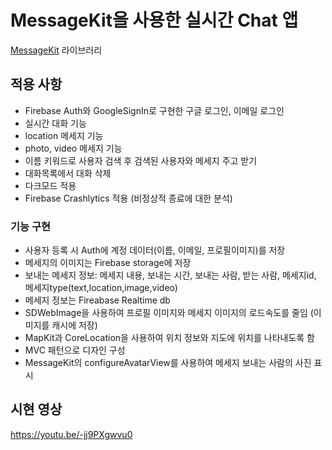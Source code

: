 # MessageKit을 사용한 실시간 Chat 앱
[MessageKit]: https://github.com/MessageKit/MessageKit
[MessageKit] 라이브러리

## 적용 사항
- Firebase Auth와 GoogleSignIn로 구현한 구글 로그인, 이메일 로그인
- 실시간 대화 기능
- location 메세지 기능
- photo, video 메세지 기능
- 이름 키워드로 사용자 검색 후 검색된 사용자와 메세지 주고 받기
- 대화목록에서 대화 삭제
- 다크모드 적용
- Firebase Crashlytics 적용 (비정상적 종료에 대한 분석)

### 기능 구현

* 사용자 등록 시 Auth에 계정 데이터(이름, 이메일, 프로필이미지)를 저장
* 메세지의 이미지는 Firebase storage에 저장
* 보내는 메세지 정보: 메세지 내용, 보내는 시간, 보내는 사람, 받는 사람, 메세지id, 메세지type(text,location,image,video)
* 메세지 정보는 Fireabase Realtime db
* SDWebImage을 사용하여 프로필 이미지와 메세지 이미지의 로드속도를 줄임 (이미지를 캐시에 저장)
* MapKit과 CoreLocation을 사용하여 위치 정보와 지도에 위치를 나타내도록 함
* MVC 패턴으로 디자인 구성
* MessageKit의 configureAvatarView를 사용하여 메세지 보내는 사람의 사진 표시

## 시현 영상

https://youtu.be/-jj9PXgwvu0
